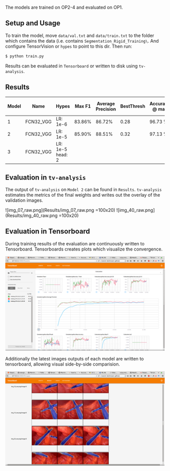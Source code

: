 The models are trained on OP2-4 and evaluated on OP1.

## Setup and Usage

To train the model, move `data/val.txt` and `data/train.txt` to the folder which contains the data (i.e. contains `Segmentation_Rigid_Training\`. And configure TensorVision or `hypes` to point to this dir. Then run:

```bash
$ python train.py
```

Results can be evaluated in `Tensorboard` or written to disk using `tv-analysis`. 


## Results

| Model | Name | Hypes  | Max F1 | Average Precision | BestThresh   | Accuracy @ max | Thresh max. Acc.  | Accuracy @ 0.5 | Accuracy @ 0.25 | 
| ----- | ---------- | ---------------------|--------|---------| ------| ----------- | -----------  | -----------| ------------|
| 1     | FCN32_VGG  |  LR: 1e-6            | 83.86% |  86.72% | 0.28  | 96.73 %     | 0.38         |  96.65%    | 96.59 %     |
| 2     | FCN32_VGG  |  LR: 1e-5            | 85.90% |  88.51% | 0.32  | 97.13 %     | 0.42         |  97.11%    | 97.01 %     |
| 3     | FCN32_VGG  |  LR: 1e-5   head: 2  |        |         |       |             |              |            |             |

## Evaluation in `tv-analysis`

The output of `tv-analysis` on `Model 2` can be found in `Results`. `tv-analysis` estimates the metrics of the final weights and writes out the overlay of the validation images. 

![img_07_raw.png](Results/img_07_raw.png =100x20) ![img_40_raw.png](Results/img_40_raw.png =100x20)

## Evaluation in Tensorboard

During training results of the evaluation are continuously written to Tensorboard. Tensorboards creates plots which visualize the convergence.

![Plot of Learning Convergence](Results/tensorboard_plot.png)

Additionally the latest images outputs of each model are written to tensorboard, allowing visual side-by-side comparision.

![Tensorboard Visual Image Inspection](Results/tensorboard_images.png)



